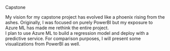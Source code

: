 Capstone

My vision for my capstone project has evolved like a phoenix rising from the ashes.  Originally, I was focused on purely PowerBI but my exposure to Azure ML has made me rethink the entire project.  
I plan to use Azure ML to build a regression model and deploy with a predictive service. For comparison purposes, I will present some visualizations from PowerBI as well.